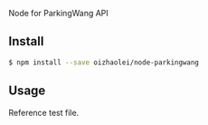 Node for ParkingWang API

## Install

```sh
$ npm install --save oizhaolei/node-parkingwang
```


## Usage

Reference test file.
